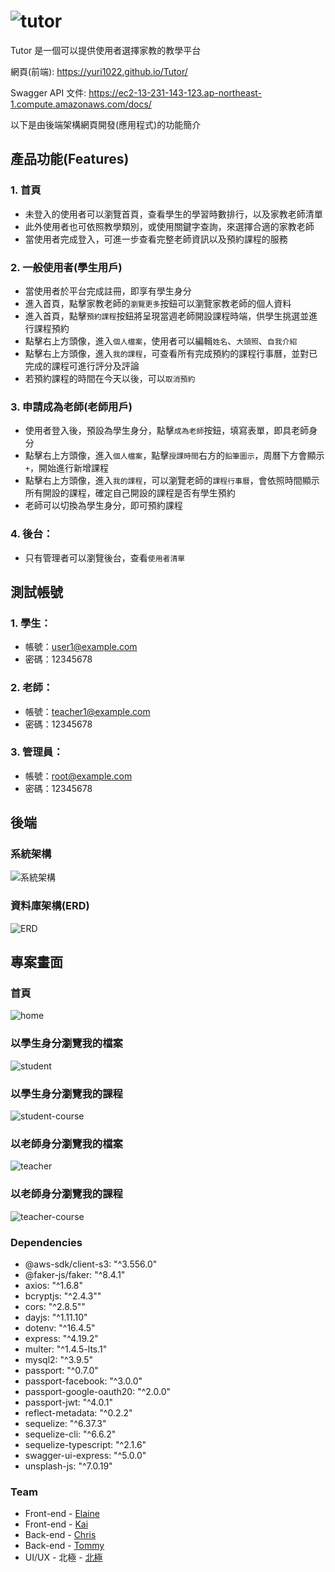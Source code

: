 # ![tutor](./public/img/tutor-logo.jpg)

Tutor 是一個可以提供使用者選擇家教的教學平台

網頁(前端): https://yuri1022.github.io/Tutor/

Swagger API 文件: https://ec2-13-231-143-123.ap-northeast-1.compute.amazonaws.com/docs/

以下是由後端架構網頁開發(應用程式)的功能簡介

## 產品功能(Features)

### 1. 首頁
   - 未登入的使用者可以瀏覽首頁，查看學生的學習時數排行，以及家教老師清單
   - 此外使用者也可依照教學類別，或使用關鍵字查詢，來選擇合適的家教老師
   - 當使用者完成登入，可進一步查看完整老師資訊以及預約課程的服務
   
### 2. 一般使用者(學生用戶)
   - 當使用者於平台完成註冊，即享有學生身分
   - 進入首頁，點擊家教老師的`瀏覽更多`按鈕可以瀏覽家教老師的個人資料
   - 進入首頁，點擊`預約課程`按鈕將呈現當週老師開設課程時端，供學生挑選並進行課程預約
   - 點擊右上方頭像，進入`個人檔案`，使用者可以編輯`姓名`、`大頭照`、`自我介紹`
   - 點擊右上方頭像，進入`我的課程`，可查看所有完成預約的課程行事曆，並對已完成的課程可進行評分及評論
   - 若預約課程的時間在今天以後，可以`取消預約`

### 3. 申請成為老師(老師用戶)
   - 使用者登入後，預設為學生身分，點擊`成為老師`按鈕，填寫表單，即具老師身分
   - 點擊右上方頭像，進入`個人檔案`，點擊`授課時間`右方的`鉛筆圖示`，周曆下方會顯示`+`，開始進行新增課程
   - 點擊右上方頭像，進入`我的課程`，可以瀏覽老師的`課程行事曆`，會依照時間顯示所有開設的課程，確定自己開設的課程是否有學生預約
   - 老師可以切換為學生身分，即可預約課程

### 4. 後台：
   - 只有管理者可以瀏覽後台，查看`使用者清單`

## 測試帳號

### 1. 學生：
   - 帳號：user1@example.com
   - 密碼：12345678
  
### 2. 老師：
   - 帳號：teacher1@example.com
   - 密碼：12345678
  
### 3. 管理員：
   - 帳號：root@example.com
   - 密碼：12345678

## 後端

### 系統架構

![系統架構](./public/img/system-structure.png)

### 資料庫架構(ERD)

![ERD](./public/img/tutor-ERD.png)

## 專案畫面

### 首頁
![home](./public/img/home.jpg)

### 以學生身分瀏覽我的檔案
![student](./public/img/student.jpg)

### 以學生身分瀏覽我的課程
![student-course](./public/img/student-course.jpg)

### 以老師身分瀏覽我的檔案
![teacher](./public/img/teacher.jpg)

### 以老師身分瀏覽我的課程
![teacher-course](./public/img/teacher-course.jpg)

### Dependencies
- @aws-sdk/client-s3: "^3.556.0"
- @faker-js/faker: "^8.4.1"
- axios: "^1.6.8"
- bcryptjs: "^2.4.3""
- cors: "^2.8.5""
- dayjs: "^1.11.10"
- dotenv: "^16.4.5"
- express: "^4.19.2"
- multer: "^1.4.5-lts.1"
- mysql2: "^3.9.5"
- passport: "^0.7.0"
- passport-facebook: "^3.0.0"
- passport-google-oauth20: "^2.0.0"
- passport-jwt: "^4.0.1"
- reflect-metadata: "^0.2.2"
- sequelize: "^6.37.3"
- sequelize-cli: "^6.6.2"
- sequelize-typescript: "^2.1.6"
- swagger-ui-express: "^5.0.0"
- unsplash-js: "^7.0.19"

### Team

 - Front-end - [Elaine](https://github.com/yuri1022)
 - Front-end - [Kai](https://github.com/enternalsong) 
 - Back-end - [Chris](https://github.com/yuan6636)
 - Back-end - [Tommy](https://github.com/Tommy0901)
 - UI/UX - 北極 - [北極](https://github.com/judy-code)